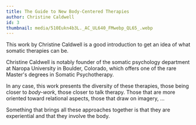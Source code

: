 ```yaml
---
title: The Guide to New Body-Centered Therapies
author: Christine Caldwell
id: 3
thumbnail: media/510Eukn4b3L._AC_UL640_FMwebp_QL65_.webp
---
```

This work by Christine Caldwell is a good introduction to get an idea of what somatic therapies can be.

Christine Caldwell is notably founder of the somatic psychology department at Naropa University in Boulder, Colorado, which offers one of the rare Master's degrees in Somatic Psychotherapy.

In any case, this work presents the diversity of these therapies, those being closer to *body-work*, those closer to talk therapy. Those that are more oriented toward relational aspects, those that draw on imagery, ...

Something that brings all these approaches together is that they are experiential and that they involve the body.

